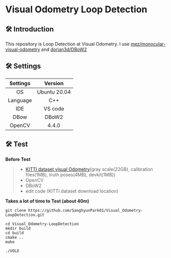 # Visual Odometry Loop Detection  

## 🛠️ Introduction
 This repository is Loop Detection at Visual Odometry. 
I use [mez/monocular-visual-odometry](https://github.com/mez/monocular-visual-odometry) and [dorian3d/DBoW2](https://github.com/dorian3d/DBoW2)  

## 🛠️ Settings
|Settings|Version|
|:---:|:---:|
|OS|Ubuntu 20.04|
|Language|C++|
|IDE|VS code|
|DBow|DBoW2|
|OpenCV|4.4.0|  

## 🛠️ Test  
**Before Test**  
> - [KITTI dataset visual Odometry](http://www.cvlibs.net/datasets/kitti/eval_odometry.php)(gray scale(22GB), calibration files(1MB), truth poses(4MB), devkit(1MB))  
> - OpenCV  
> - DBoW2  
> - edit code (KITTI dataset download location)
  

**Takes a lot of time to Test (about 40m)**
```linux
git clone https://github.com/SanghyunPark01/Visual_Odometry-LoopDetection.git

cd Visual_Odometry-LoopDetection
mkdir build
cd build
cmake ..
make

./VOLD
```
